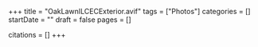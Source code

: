 +++
title = "OakLawnILCECExterior.avif"
tags = ["Photos"]
categories = []
startDate = ""
draft = false
pages = []

citations = []
+++
